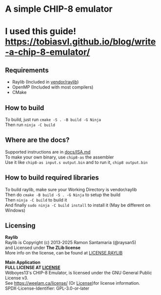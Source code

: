 # A simple CHIP-8 emulator
# I used this guide! https://tobiasvl.github.io/blog/write-a-chip-8-emulator/

## Requirements
- Raylib (Included in [vendor/raylib](/vendor/raylib/))  
- OpenMP (Included with most compilers)  
- CMake  

## How to build
To build, just run `cmake -S . -B build -G Ninja`  
Then run `ninja -C build`  

## Where are the docs?
Supported instructions are in [docs/ISA.md](/docs/ISA.md)  
To make your own binary, use `chip8-as` the assembler  
Use it like `chip8-as input.s output.bin` and to run it, `chip8 output.bin`  

## How to build required libraries  
To build raylib, make sure your Working Directory is vendor/raylib  
Then do `cmake -B build -S . -G Ninja` to setup the build  
Then `ninja -C build` to build it   
And finally `sudo ninja -C build install` to install it (May be different on Windows)  

## Licensing
__Raylib__  
Raylib is Copyright (c) 2013-2025 Ramon Santamaria (@raysan5)   
and Licensed under __The ZLib license__   
More info on the license, can be found at [LICENSE.RAYLIB](/LICENSE.RAYLIB)  
  
__Main Application__  
__FULL LICENSE AT [LICENSE](/LICENSE)__  
Wdboyes13's CHIP-8 Emulator, is licensed under the GNU General Public License v3.  
See https://weelam.ca/license/ (Or [License](/LICENSE))for license information.  
SPDX-License-Identifier: GPL-3.0-or-later  